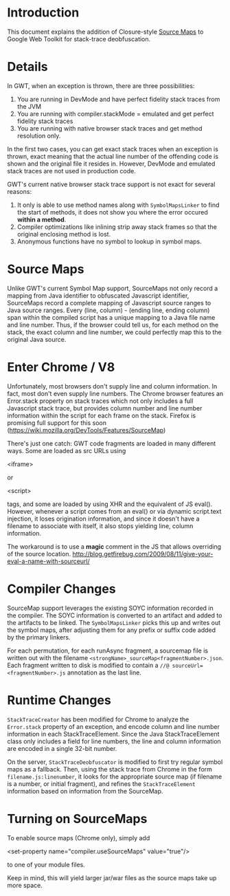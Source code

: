 # Introduction

This document explains the addition of Closure-style [Source Maps](http://code.google.com/p/closure-compiler/wiki/SourceMaps) to Google Web Toolkit for stack-trace deobfuscation.

# Details

In GWT, when an exception is thrown, there are three possibilities:

  1. You are running in DevMode and have perfect fidelity stack traces from the JVM
  1. You are running with compiler.stackMode = emulated and get perfect fidelity stack traces
  1. You are running with native browser stack traces and get method resolution only.

In the first two cases, you can get exact stack traces when an exception is thrown, exact meaning that the actual line number of the offending code is shown and the original file it resides in. However, DevMode and emulated stack traces are not used in production code.

GWT's current native browser stack trace support is not exact for several reasons:

  1. It only is able to use method names along with `SymbolMapsLinker` to find the start of methods, it does not show you where the error occured **within a method**.
  1. Compiler optimizations like inlining strip away stack frames so that the original enclosing method is lost.
  1. Anonymous functions have no symbol to lookup in symbol maps.

# Source Maps

Unlike GWT's current Symbol Map support, SourceMaps not only record a mapping from Java identifier to obfuscated Javascript identifier, SourceMaps record a complete mapping of Javascript source ranges to Java source ranges. Every (line, column) - (ending line, ending column) span within the compiled script has a unique mapping to a Java file name and line number. Thus, if the browser could tell us, for each method on the stack, the exact column and line number, we could perfectly map this to the original Java source.

# Enter Chrome / V8

Unfortunately, most browsers don't supply line and column information. In fact, most don't even supply line numbers.  The Chrome browser features an Error.stack property on stack traces which not only includes a full Javascript stack trace, but provides column number and line number information within the script for each frame on the stack. Firefox is promising full support for this soon (https://wiki.mozilla.org/DevTools/Features/SourceMap)

There's just one catch: GWT code fragments are loaded in many different ways. Some are loaded as src URLs using 

&lt;iframe&gt;

 or 

&lt;script&gt;

 tags, and some are loaded by using XHR and the equivalent of JS eval(). However, whenever a script comes from an eval() or via dynamic script.text injection, it loses origination information, and since it doesn't have a filename to associate with itself, it also stops yielding line, column information.

The workaround is to use a **magic** comment in the JS that allows overriding of the source location. http://blog.getfirebug.com/2009/08/11/give-your-eval-a-name-with-sourceurl/

# Compiler Changes

SourceMap support leverages the existing SOYC information recorded in the compiler. The SOYC information is converted to an artifact and added to the artifacts to be linked. The `SymbolMapsLinker` picks this up and writes out the symbol maps, after adjusting them for any prefix or suffix code added by the primary linkers.

For each permutation, for each runAsync fragment, a sourcemap file is written out with the filename `<strongName>_sourceMap<fragmentNumber>.json`. Each fragment written to disk is modified to contain a `//@ sourceUrl=<fragmentNumber>.js` annotation as the last line.

# Runtime Changes

`StackTraceCreator` has been modified for Chrome to analyze the `Error.stack` property of an exception, and encode column and line number information in each StackTraceElement. Since the Java StackTraceElement class only includes a field for line numbers, the line and column information are encoded in a single 32-bit number.

On the server, `StackTraceDeobfuscator` is modified to first try regular symbol maps as a fallback. Then, using the stack trace from Chrome in the form `filename.js:linenumber`, it looks for the appropriate source map (if filename is a number, or initial fragment), and refines the `StackTraceElement` information based on information from the SourceMap.

# Turning on SourceMaps

To enable source maps (Chrome only), simply add



&lt;set-property name="compiler.useSourceMaps" value="true"/&gt;



to one of your module files.

Keep in mind, this will yield larger jar/war files as the source maps take up more space.
